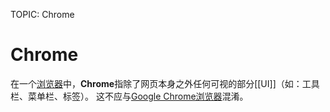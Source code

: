 TOPIC: Chrome

# Chrome

在一个[浏览器](/zh-hans/glossary/Web_browser)中，**Chrome**指除了网页本身之外任何可视的部分[[UI]]（如：工具栏、菜单栏、标签）。
这不应与[Google Chrome浏览器](/zh-hans/glossary/Google_Chrome_Browser)混淆。
